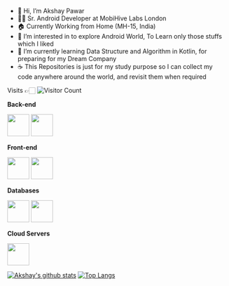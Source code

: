 - 👋 Hi, I’m Akshay Pawar 
- 👨‍💻 Sr. Android Developer at MobiHive Labs London
- 🏠 Currently Working from Home (MH-15, India)
- 🔭 I’m interested in to explore Android World, To Learn only those stuffs which I liked
- 🌱 I’m currently learning Data Structure and Algorithm in Kotlin, for preparing for my Dream Company
- ☕️ This Repositories is just for my study purpose so I can collect my code anywhere around the world, and revisit them when required

Visits 👉🏻 ![Visitor Count](https://profile-counter.glitch.me/pwraxe/count.svg)


**Back-end**

<code><img height="50" src="https://developer.android.com/images/cluster-illustrations/kotlin-hero.svg"></code>
<code><img height="50" src="https://raw.githubusercontent.com/ktorio/ktor/main/.github/images/ktor-logo-for-dark.svg"></code>


**Front-end**

<code><img height="50" src="https://upload.wikimedia.org/wikipedia/commons/2/2d/Extensible_Markup_Language_%28XML%29_logo.svg"></code>
<code><img height="50" src="https://149611589.v2.pressablecdn.com/wp-content/uploads/2018/11/Screen-Shot-2018-11-19-at-8.43.27-PM.png"></code>


**Databases**

<code><img height="50" src="https://raw.githubusercontent.com/dereknguyen269/dereknguyen269/master/images/mysql.svg"></code>
<code><img height="50" src="https://upload.wikimedia.org/wikipedia/commons/thumb/3/38/SQLite370.svg/800px-SQLite370.svg.png"></code>

**Cloud Servers**

<code><img height="50" src="https://raw.githubusercontent.com/dereknguyen269/dereknguyen269/master/images/DigitalOcean.png"></code>
 

[![Akshay's github stats](https://github-readme-stats.vercel.app/api?username=pwraxe&show_icons=true&theme=merko)](https://github.com/pwraxe)
[![Top Langs](https://github-readme-stats.vercel.app/api/top-langs/?username=pwraxe&layout=compact&theme=merko)](https://github.com/pwraxe/github-readme-stats)

